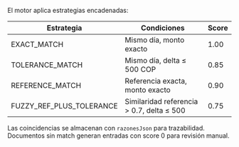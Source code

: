 El motor aplica estrategias encadenadas:

| Estrategia | Condiciones | Score |
| --- | --- | --- |
| EXACT_MATCH | Mismo día, monto exacto | 1.00 |
| TOLERANCE_MATCH | Mismo día, delta ≤ 500 COP | 0.85 |
| REFERENCE_MATCH | Referencia exacta, monto exacto | 0.90 |
| FUZZY_REF_PLUS_TOLERANCE | Similaridad referencia > 0.7, delta ≤ 500 | 0.75 |

Las coincidencias se almacenan con `razonesJson` para trazabilidad. Documentos sin match generan entradas con score 0 para revisión manual.
